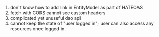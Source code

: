 1. don't know how to add link in EntityModel as part of HATEOAS
2. fetch with CORS cannot see custom headers 
3. complicated yet unuseful dao api
4. cannot keep the state of "user logged in"; user can also access any resources once logged in. 

